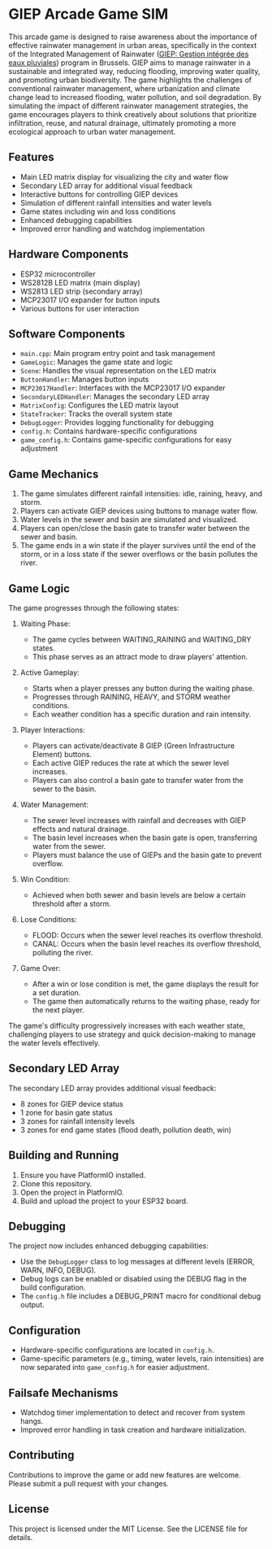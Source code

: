 # GIEP Arcade Game SIM

This arcade game is designed to raise awareness about the importance of effective rainwater management in urban areas, specifically in the context of the Integrated Management of Rainwater ([GIEP: Gestion intégrée des eaux pluviales](https://environnement.brussels/pro/agenda/gestion-integree-des-eaux-pluviales-et-vegetalisation-des-giep)) program in Brussels. 
GIEP aims to manage rainwater in a sustainable and integrated way, reducing flooding, improving water quality, and promoting urban biodiversity. The game highlights the challenges of conventional rainwater management, where urbanization and climate change lead to increased flooding, water pollution, and soil degradation. By simulating the impact of different rainwater management strategies, the game encourages players to think creatively about solutions that prioritize infiltration, reuse, and natural drainage, ultimately promoting a more ecological approach to urban water management.

## Features

- Main LED matrix display for visualizing the city and water flow
- Secondary LED array for additional visual feedback
- Interactive buttons for controlling GIEP devices
- Simulation of different rainfall intensities and water levels
- Game states including win and loss conditions
- Enhanced debugging capabilities
- Improved error handling and watchdog implementation

## Hardware Components

- ESP32 microcontroller
- WS2812B LED matrix (main display)
- WS2813 LED strip (secondary array)
- MCP23017 I/O expander for button inputs
- Various buttons for user interaction

## Software Components

- `main.cpp`: Main program entry point and task management
- `GameLogic`: Manages the game state and logic
- `Scene`: Handles the visual representation on the LED matrix
- `ButtonHandler`: Manages button inputs
- `MCP23017Handler`: Interfaces with the MCP23017 I/O expander
- `SecondaryLEDHandler`: Manages the secondary LED array
- `MatrixConfig`: Configures the LED matrix layout
- `StateTracker`: Tracks the overall system state
- `DebugLogger`: Provides logging functionality for debugging
- `config.h`: Contains hardware-specific configurations
- `game_config.h`: Contains game-specific configurations for easy adjustment

## Game Mechanics

1. The game simulates different rainfall intensities: idle, raining, heavy, and storm.
2. Players can activate GIEP devices using buttons to manage water flow.
3. Water levels in the sewer and basin are simulated and visualized.
4. Players can open/close the basin gate to transfer water between the sewer and basin.
5. The game ends in a win state if the player survives until the end of the storm, or in a loss state if the sewer overflows or the basin pollutes the river.

## Game Logic

The game progresses through the following states:

1. Waiting Phase:
   - The game cycles between WAITING_RAINING and WAITING_DRY states.
   - This phase serves as an attract mode to draw players' attention.

2. Active Gameplay:
   - Starts when a player presses any button during the waiting phase.
   - Progresses through RAINING, HEAVY, and STORM weather conditions.
   - Each weather condition has a specific duration and rain intensity.

3. Player Interactions:
   - Players can activate/deactivate 8 GIEP (Green Infrastructure Element) buttons.
   - Each active GIEP reduces the rate at which the sewer level increases.
   - Players can also control a basin gate to transfer water from the sewer to the basin.

4. Water Management:
   - The sewer level increases with rainfall and decreases with GIEP effects and natural drainage.
   - The basin level increases when the basin gate is open, transferring water from the sewer.
   - Players must balance the use of GIEPs and the basin gate to prevent overflow.

5. Win Condition:
   - Achieved when both sewer and basin levels are below a certain threshold after a storm.

6. Lose Conditions:
   - FLOOD: Occurs when the sewer level reaches its overflow threshold.
   - CANAL: Occurs when the basin level reaches its overflow threshold, polluting the river.

7. Game Over:
   - After a win or lose condition is met, the game displays the result for a set duration.
   - The game then automatically returns to the waiting phase, ready for the next player.

The game's difficulty progressively increases with each weather state, challenging players to use strategy and quick decision-making to manage the water levels effectively.

## Secondary LED Array

The secondary LED array provides additional visual feedback:

- 8 zones for GIEP device status
- 1 zone for basin gate status
- 3 zones for rainfall intensity levels
- 3 zones for end game states (flood death, pollution death, win)

## Building and Running

1. Ensure you have PlatformIO installed.
2. Clone this repository.
3. Open the project in PlatformIO.
4. Build and upload the project to your ESP32 board.

## Debugging

The project now includes enhanced debugging capabilities:
- Use the `DebugLogger` class to log messages at different levels (ERROR, WARN, INFO, DEBUG).
- Debug logs can be enabled or disabled using the DEBUG flag in the build configuration.
- The `config.h` file includes a DEBUG_PRINT macro for conditional debug output.

## Configuration

- Hardware-specific configurations are located in `config.h`.
- Game-specific parameters (e.g., timing, water levels, rain intensities) are now separated into `game_config.h` for easier adjustment.

## Failsafe Mechanisms

- Watchdog timer implementation to detect and recover from system hangs.
- Improved error handling in task creation and hardware initialization.

## Contributing

Contributions to improve the game or add new features are welcome. Please submit a pull request with your changes.

## License

This project is licensed under the MIT License. See the LICENSE file for details.